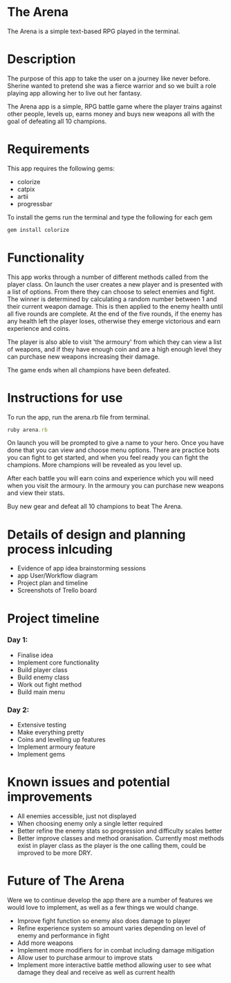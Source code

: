 # The Arena

The Arena is a simple text-based RPG played in the terminal.

# Description

The purpose of this app to take the user on a journey like never before. Sherine wanted to pretend she was a fierce warrior and so we built a role playing app allowing her to live out her fantasy.

The Arena app is a simple, RPG battle game where the player trains against other people, levels up, earns money and buys new weapons all with the goal of defeating all 10 champions.

# Requirements

This app requires the following gems:

* colorize
* catpix
* artii
* progressbar

To install the gems run the terminal and type the following for each gem

```ruby
gem install colorize
```

# Functionality

This app works through a number of different methods called from the player class. On launch the user creates a new player and is presented with a list of options. From there they can choose to select enemies and fight.
The winner is determined by calculating a random number between 1 and their current weapon damage. This is then applied to the enemy health until all five rounds are complete. At the end of the five rounds, if the enemy has any health left
the player loses, otherwise they emerge victorious and earn experience and coins.

The player is also able to visit 'the armoury' from which they can view a list of weapons, and if they have enough coin and are a high enough level they can purchase new weapons increasing their damage.

The game ends when all champions have been defeated.

# Instructions for use

To run the app, run the arena.rb file from terminal.

```ruby
ruby arena.rb
```

On launch you will be prompted to give a name to your hero. Once you have done that you can view and choose menu options. There are practice bots you can fight to get started, and when you feel ready you can fight the champions. More champions will be revealed as you level up.

After each battle you will earn coins and experience which you will need when you visit the armoury. In the armoury you can purchase new weapons and view their stats.

Buy new gear and defeat all 10 champions to beat The Arena.

# Details of design and planning process inlcuding
* Evidence of app idea brainstorming sessions
* app User/Workflow diagram
* Project plan and timeline
* Screenshots of Trello board

# Project timeline

### Day 1:
* Finalise idea
* Implement core functionality
* Build player class
* Build enemy class
* Work out fight method
* Build main menu

### Day 2: 
* Extensive testing
* Make everything pretty
* Coins and levelling up features
* Implement armoury feature
* Implement gems

# Known issues and potential improvements

* All enemies accessible, just not displayed
* When choosing enemy only a single letter required
* Better refine the enemy stats so progression and difficulty scales better
* Better improve classes and method oranisation. Currently most methods exist in player class as the player is the one calling them, could be improved to be more DRY.

# Future of The Arena

Were we to continue develop the app there are a number of features we would love to implement, as well as a few things we would change.

* Improve fight function so enemy also does damage to player
* Refine experience system so amount varies depending on level of enemy and performance in fight
* Add more weapons
* Implement more modifiers for in combat including damage mitigation
* Allow user to purchase armour to improve stats
* Implement more interactive battle method allowing user to see what damage they deal and receive as well as current health